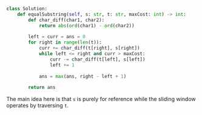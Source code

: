 ```python
class Solution:
    def equalSubstring(self, s: str, t: str, maxCost: int) -> int:
        def char_diff(char1, char2):
            return abs(ord(char1) - ord(char2))
        
        left = curr = ans = 0
        for right in range(len(t)):
            curr += char_diff(t[right], s[right])
            while left <= right and curr > maxCost:
                curr -= char_diff(t[left], s[left])
                left += 1
            
            ans = max(ans, right - left + 1)
            
        return ans
```

The main idea here is that `s` is purely for reference while the sliding window operates by traversing `t`.